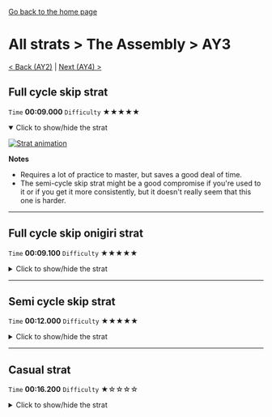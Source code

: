 [Go back to the home page](https://github.com/Doublevil/scbspeedrun)

# All strats > The Assembly > AY3

[< Back (AY2)](https://github.com/Doublevil/scbspeedrun/blob/main/levels/all_lvl/A/AY2.md) | [Next (AY4) >](https://github.com/Doublevil/scbspeedrun/blob/main/levels/all_lvl/A/AY4.md)

## Full cycle skip strat

`Time` **00:09.000** `Difficulty` ★★★★★
<details open>
  <summary>Click to show/hide the strat</summary>

  [![Strat animation](https://github.com/Doublevil/scbspeedrun/blob/main/media/levels/A/AY3_FullCycleSkip.webp)](https://github.com/Doublevil/scbspeedrun/blob/main/media/levels/A/AY3_FullCycleSkip.mp4?raw=true)

  **Notes**
  - Requires a lot of practice to master, but saves a good deal of time.
  - The semi-cycle skip strat might be a good compromise if you're used to it or if you get it more consistently, but it doesn't really seem that this one is harder.
</details>

---
## Full cycle skip onigiri strat

`Time` **00:09.100** `Difficulty` ★★★★★
<details>
  <summary>Click to show/hide the strat</summary>

  [![Strat animation](https://github.com/Doublevil/scbspeedrun/blob/main/media/levels/A/AY3_FullCycleSkipOnigiri.webp)](https://github.com/Doublevil/scbspeedrun/blob/main/media/levels/A/AY3_FullCycleSkipOnigiri.mp4?raw=true)

  **Notes**
  - Based on the full cycle skip strat from the Any% route.
  - In addition to the difficulty of the original strat, you have to jump high enough to go over the glitch barrage, but low enough to get the onigiri. This is best done by doing two things.
  - After clearing the first moving platform, when you are hooked to the plug, jump early and without pressing Up or Down. This will allow you to align with the second moving platform for the second tricky jump.
  - The second tricky jump requires grabbing the second moving platform and doing a high jump from there (jumping while pressing Up). In order to get the right height and get the onigiri, you should grab the platform just past the point where you fall below it.
</details>

---
## Semi cycle skip strat

`Time` **00:12.000** `Difficulty` ★★★★★
<details>
  <summary>Click to show/hide the strat</summary>

  [![Strat animation](https://github.com/Doublevil/scbspeedrun/blob/main/media/levels/A/AY3_CycleSkipStrat.webp)](https://github.com/Doublevil/scbspeedrun/blob/main/media/levels/A/AY3_CycleSkipStrat.mp4?raw=true)

  **Notes**
  - Requires a lot of practice to master.
  - One of the keys to master it is to grab the second platform before it gets too close, which makes the jump from that platform much more lenient, as overshooting it won't crash you into the last glitch block.
  - You might find that holding right just a little bit before the first platform reaches the glitch blocks gives you the right timing to keep going without hitting glitch blocks and to grab the second platform with the right timing.
</details>

---
## Casual strat

`Time` **00:16.200** `Difficulty` ★☆☆☆☆
<details>
  <summary>Click to show/hide the strat</summary>

  [![Strat animation](https://github.com/Doublevil/scbspeedrun/blob/main/media/levels/A/AY3_CasualStrat.webp)](https://github.com/Doublevil/scbspeedrun/blob/main/media/levels/A/AY3_CasualStrat.mp4?raw=true)
</details>
